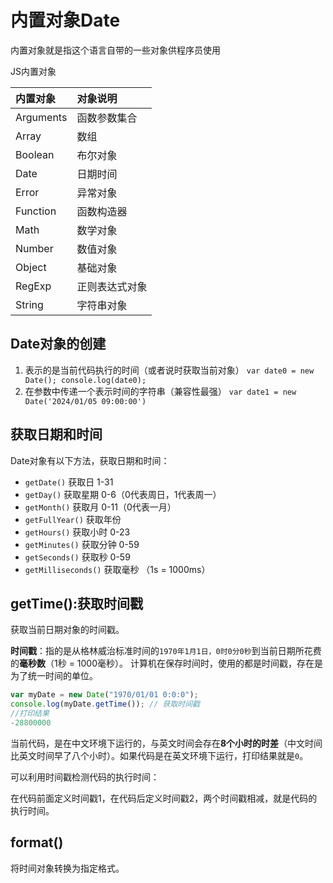 # 内置对象Date

内置对象就是指这个语言自带的一些对象供程序员使用

JS内置对象

| 内置对象  | 对象说明       |
| :-------- | :------------- |
| Arguments | 函数参数集合   |
| Array     | 数组           |
| Boolean   | 布尔对象       |
| Date      | 日期时间       |
| Error     | 异常对象       |
| Function  | 函数构造器     |
| Math      | 数学对象       |
| Number    | 数值对象       |
| Object    | 基础对象       |
| RegExp    | 正则表达式对象 |
| String    | 字符串对象     |

## Date对象的创建

1. 表示的是当前代码执行的时间（或者说时获取当前对象）
`var date0 = new Date(); console.log(date0);`
2. 在参数中传递一个表示时间的字符串（兼容性最强）
`var date1 = new Date('2024/01/05 09:00:00')`

## 获取日期和时间

Date对象有以下方法，获取日期和时间：

- `getDate()`  获取日 1-31
- `getDay()`   获取星期 0-6（0代表周日，1代表周一）
- `getMonth()`    获取月 0-11（0代表一月）
- `getFullYear()`   获取年份
- `getHours()`    获取小时 0-23
- `getMinutes()`    获取分钟 0-59
- `getSeconds()`      获取秒  0-59
- `getMilliseconds()`    获取毫秒 （1s = 1000ms）

## getTime():获取时间戳

获取当前日期对象的时间戳。

**时间戳**：指的是从格林威治标准时间的`1970年1月1日，0时0分0秒`到当前日期所花费的**毫秒数**（1秒 = 1000毫秒）。 计算机在保存时间时，使用的都是时间戳，存在是为了统一时间的单位。

```js
var myDate = new Date("1970/01/01 0:0:0");
console.log(myDate.getTime()); // 获取时间戳
//打印结果
-28800000
```

当前代码，是在中文环境下运行的，与英文时间会存在**8个小时的时差**（中文时间比英文时间早了八个小时）。如果代码是在英文环境下运行，打印结果就是`0`。

可以利用时间戳检测代码的执行时间：

在代码前面定义时间戳1，在代码后定义时间戳2，两个时间戳相减，就是代码的执行时间。

## format()

将时间对象转换为指定格式。
